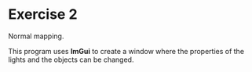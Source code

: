 # Exercise 2

Normal mapping.

This program uses **ImGui** to create a window where the properties of the lights and the objects can be changed.

